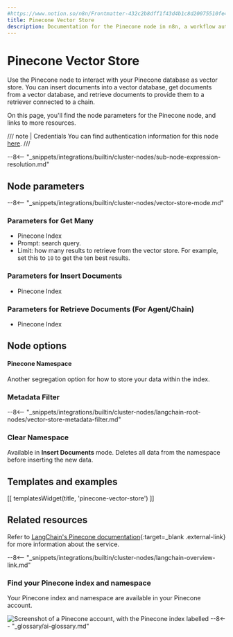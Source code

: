 ```yaml
---
#https://www.notion.so/n8n/Frontmatter-432c2b8dff1f43d4b1c8d20075510fe4
title: Pinecone Vector Store
description: Documentation for the Pinecone node in n8n, a workflow automation platform. Includes details of operations and configuration, and links to examples and credentials information.
---
```


# Pinecone Vector Store

Use the Pinecone node to interact with your Pinecone database as vector store. You can insert documents into a vector database, get documents from a vector database, and retrieve documents to provide them to a retriever connected to a chain.

On this page, you'll find the node parameters for the Pinecone node, and links to more resources.

/// note | Credentials
You can find authentication information for this node [here](/integrations/builtin/credentials/pinecone/).
///

--8<-- "_snippets/integrations/builtin/cluster-nodes/sub-node-expression-resolution.md"
	
## Node parameters

--8<-- "_snippets/integrations/builtin/cluster-nodes/vector-store-mode.md"

### Parameters for **Get Many**

* Pinecone Index
* Prompt: search query.
* Limit: how many results to retrieve from the vector store. For example, set this to `10` to get the ten best results.

### Parameters for **Insert Documents**

* Pinecone Index

### Parameters for **Retrieve Documents (For Agent/Chain)**

* Pinecone Index

## Node options

#### Pinecone Namespace 

Another segregation option for how to store your data within the index.

### Metadata Filter

--8<-- "_snippets/integrations/builtin/cluster-nodes/langchain-root-nodes/vector-store-metadata-filter.md"

### Clear Namespace

Available in **Insert Documents** mode. Deletes all data from the namespace before inserting the new data.

## Templates and examples


<!-- see https://www.notion.so/n8n/Pull-in-templates-for-the-integrations-pages-37c716837b804d30a33b47475f6e3780 -->
[[ templatesWidget(title, 'pinecone-vector-store') ]]

## Related resources


Refer to [LangChain's Pinecone documentation](https://js.langchain.com/docs/modules/data_connection/vectorstores/integrations/pinecone){:target=_blank .external-link} for more information about the service.

--8<-- "_snippets/integrations/builtin/cluster-nodes/langchain-overview-link.md"

### Find your Pinecone index and namespace

Your Pinecone index and namespace are available in your Pinecone account.

![Screenshot of a Pinecone account, with the Pinecone index labelled](/_images/integrations/builtin/cluster-nodes/vectorstorepinecone/pinecone-index-namespace.png)
--8<-- "_glossary/ai-glossary.md"
